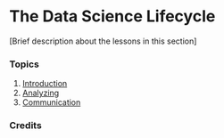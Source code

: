 # The Data Science Lifecycle

[Brief description about the lessons in this section]

### Topics

1. [Introduction](14-Introduction/README.md)
2. [Analyzing](15-Analyzing/README.md)
3. [Communication](16-Communication/README.md)

### Credits
